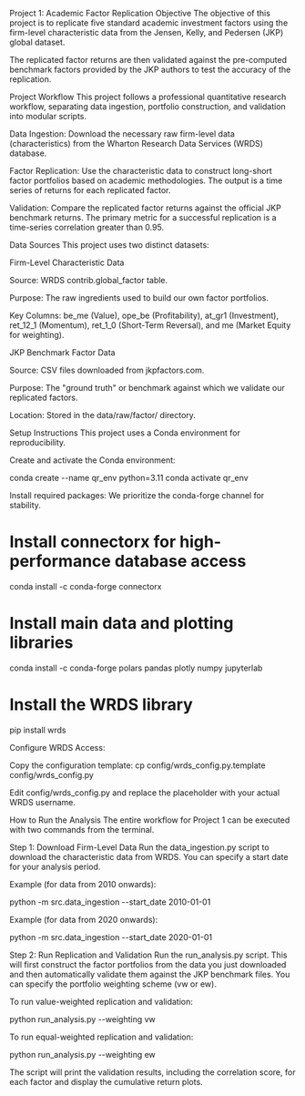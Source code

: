 Project 1: Academic Factor Replication
Objective
The objective of this project is to replicate five standard academic investment factors using the firm-level characteristic data from the Jensen, Kelly, and Pedersen (JKP) global dataset.

The replicated factor returns are then validated against the pre-computed benchmark factors provided by the JKP authors to test the accuracy of the replication.

Project Workflow
This project follows a professional quantitative research workflow, separating data ingestion, portfolio construction, and validation into modular scripts.

Data Ingestion: Download the necessary raw firm-level data (characteristics) from the Wharton Research Data Services (WRDS) database.

Factor Replication: Use the characteristic data to construct long-short factor portfolios based on academic methodologies. The output is a time series of returns for each replicated factor.

Validation: Compare the replicated factor returns against the official JKP benchmark returns. The primary metric for a successful replication is a time-series correlation greater than 0.95.

Data Sources
This project uses two distinct datasets:

Firm-Level Characteristic Data

Source: WRDS contrib.global_factor table.

Purpose: The raw ingredients used to build our own factor portfolios.

Key Columns: be_me (Value), ope_be (Profitability), at_gr1 (Investment), ret_12_1 (Momentum), ret_1_0 (Short-Term Reversal), and me (Market Equity for weighting).

JKP Benchmark Factor Data

Source: CSV files downloaded from jkpfactors.com.

Purpose: The "ground truth" or benchmark against which we validate our replicated factors.

Location: Stored in the data/raw/factor/ directory.

Setup Instructions
This project uses a Conda environment for reproducibility.

Create and activate the Conda environment:

conda create --name qr_env python=3.11
conda activate qr_env

Install required packages: We prioritize the conda-forge channel for stability.

# Install connectorx for high-performance database access
conda install -c conda-forge connectorx

# Install main data and plotting libraries
conda install -c conda-forge polars pandas plotly numpy jupyterlab

# Install the WRDS library
pip install wrds

Configure WRDS Access:

Copy the configuration template: cp config/wrds_config.py.template config/wrds_config.py

Edit config/wrds_config.py and replace the placeholder with your actual WRDS username.

How to Run the Analysis
The entire workflow for Project 1 can be executed with two commands from the terminal.

Step 1: Download Firm-Level Data
Run the data_ingestion.py script to download the characteristic data from WRDS. You can specify a start date for your analysis period.

Example (for data from 2010 onwards):

python -m src.data_ingestion --start_date 2010-01-01

Example (for data from 2020 onwards):

python -m src.data_ingestion --start_date 2020-01-01

Step 2: Run Replication and Validation
Run the run_analysis.py script. This will first construct the factor portfolios from the data you just downloaded and then automatically validate them against the JKP benchmark files. You can specify the portfolio weighting scheme (vw or ew).

To run value-weighted replication and validation:

python run_analysis.py --weighting vw

To run equal-weighted replication and validation:

python run_analysis.py --weighting ew

The script will print the validation results, including the correlation score, for each factor and display the cumulative return plots.